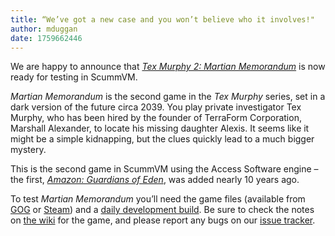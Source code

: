 ```yaml
---
title: “We’ve got a new case and you won’t believe who it involves!"
author: mduggan
date: 1759662446
---
```


We are happy to announce that [_Tex Murphy 2: Martian Memorandum_](https://wiki.scummvm.org/index.php?title=Martian_Memorandum) is now ready for testing in ScummVM.

_Martian Memorandum_ is the second game in the _Tex Murphy_  series, set in a dark version of the future circa 2039. You play private investigator Tex Murphy, who has been hired by the founder of TerraForm Corporation, Marshall Alexander, to locate his missing daughter Alexis. It seems like it might be a simple kidnapping, but the clues quickly lead to a much bigger mystery.

This is the second game in ScummVM using the Access Software engine – the first, [_Amazon: Guardians of Eden_](https://www.scummvm.org/news/20151122/), was added nearly 10 years ago.

To test _Martian Memorandum_ you’ll need the game files (available from [GOG](https://www.gog.com/en/game/tex_murphy_1_2) or [Steam](https://store.steampowered.com/app/302340/)) and a [daily development build](https://www.scummvm.org/downloads/#daily). Be sure to check the notes on [the wiki](https://wiki.scummvm.org/index.php?title=Martian_Memorandum) for the game, and please report any bugs on our [issue tracker](https://bugs.scummvm.org/).


